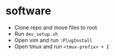 # software
- Clone repo and move files to root
- Run `dev_setup.sh`
- Open vim and run `:PlugInstall`
- Open tmux and run `<tmux-prefix> + I`
